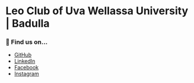 # Leo Club of Uva Wellassa University | Badulla

### 💙 Find us on...
- [GitHub]([https://github.com/mlsasrilanka](https://github.com/Leo-club-uwu))
- [LinkedIn](https://www.linkedin.com/company/leo-club-of-uva-wellassa-university)
- [Facebook](https://www.facebook.com/leoclub.uwu/)
- [Instagram](https://www.instagram.com/leo_club_of_uwu/)
